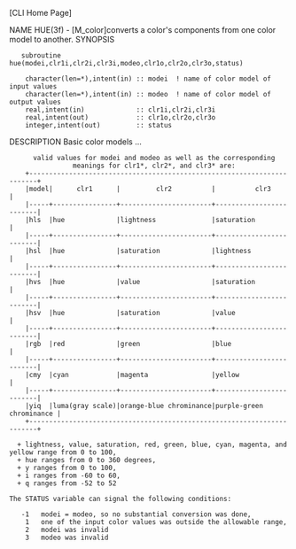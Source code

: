 [CLI Home Page]

NAME
    HUE(3f) - [M_color]converts a color's components from one color model to another.
SYNOPSIS

       subroutine hue(modei,clr1i,clr2i,clr3i,modeo,clr1o,clr2o,clr3o,status)

        character(len=*),intent(in) :: modei  ! name of color model of input values
        character(len=*),intent(in) :: modeo  ! name of color model of output values
        real,intent(in)             :: clr1i,clr2i,clr3i
        real,intent(out)            :: clr1o,clr2o,clr3o
        integer,intent(out)         :: status


DESCRIPTION
    Basic color models ...


          valid values for modei and modeo as well as the corresponding
                    meanings for clr1*, clr2*, and clr3* are:
        +------------------------------------------------------------------------+
        |model|      clr1      |         clr2          |          clr3           |
        |-----+----------------+-----------------------+-------------------------|
        |hls  |hue             |lightness              |saturation               |
        |-----+----------------+-----------------------+-------------------------|
        |hsl  |hue             |saturation             |lightness                |
        |-----+----------------+-----------------------+-------------------------|
        |hvs  |hue             |value                  |saturation               |
        |-----+----------------+-----------------------+-------------------------|
        |hsv  |hue             |saturation             |value                    |
        |-----+----------------+-----------------------+-------------------------|
        |rgb  |red             |green                  |blue                     |
        |-----+----------------+-----------------------+-------------------------|
        |cmy  |cyan            |magenta                |yellow                   |
        |-----+----------------+-----------------------+-------------------------|
        |yiq  |luma(gray scale)|orange-blue chrominance|purple-green chrominance |
        +------------------------------------------------------------------------+

      + lightness, value, saturation, red, green, blue, cyan, magenta, and yellow range from 0 to 100,
      + hue ranges from 0 to 360 degrees,
      + y ranges from 0 to 100,
      + i ranges from -60 to 60,
      + q ranges from -52 to 52

    The STATUS variable can signal the following conditions:

       -1   modei = modeo, so no substantial conversion was done,
        1   one of the input color values was outside the allowable range,
        2   modei was invalid
        3   modeo was invalid

